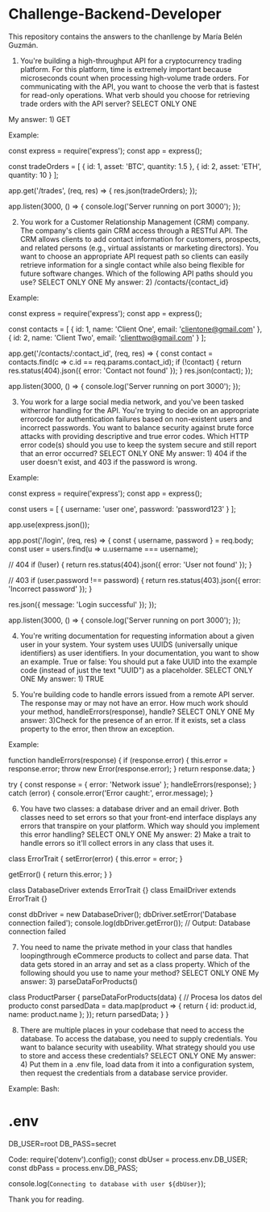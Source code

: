 # Challenge-Backend-Developer
This repository contains the answers to the chanllenge by María Belén Guzmán.

1. You're building a high-throughput API for a cryptocurrency trading platform. For this platform, time is extremely important because microseconds count when processing high-volume trade orders. For communicating with the API, you want to choose the verb that is fastest for read-only operations.
What verb should you choose for retrieving trade orders with the API server?
SELECT ONLY ONE

My answer: 1) GET

Example:

const express = require('express');
const app = express();


const tradeOrders = [
  { id: 1, asset: 'BTC', quantity: 1.5 },
  { id: 2, asset: 'ETH', quantity: 10 }
];


app.get('/trades', (req, res) => {
  res.json(tradeOrders);
});

app.listen(3000, () => {
  console.log('Server running on port 3000');
});


2. You work for a Customer Relationship Management (CRM) company. The
company's clients gain CRM access through a RESTful API. The CRM allows clients to add contact information for customers, prospects, and related persons (e.g., virtual assistants or marketing directors). You want to choose an
appropriate API request path so clients can easily retrieve information for a single contact while also being flexible for future software changes.
Which of the following API paths should you use?
SELECT ONLY ONE
My answer: 2) /contacts/{contact_id}

Example: 

const express = require('express');
const app = express();

const contacts = [
  { id: 1, name: 'Client One', email: 'clientone@gmail.com' },
  { id: 2, name: 'Client Two', email: 'clienttwo@gmail.com' }
];

app.get('/contacts/:contact_id', (req, res) => {
  const contact = contacts.find(c => c.id == req.params.contact_id);
  if (!contact) {
    return res.status(404).json({ error: 'Contact not found' });
  }
  res.json(contact);
});

app.listen(3000, () => {
  console.log('Server running on port 3000');
});


3. You work for a large social media network, and you've been tasked witherror handling for the API. You're trying to decide on an appropriate errorcode for authentication failures based on non-existent users and incorrect passwords. You want to balance security against brute force attacks with providing descriptive and true error codes.
Which HTTP error code(s) should you use to keep the system secure and still report that an error occurred?
SELECT ONLY ONE
My answer: 1) 404 if the user doesn't exist, and 403 if the password is wrong.

Example:

const express = require('express');
const app = express();


const users = [
  { username: 'user one', password: 'password123' }
];

app.use(express.json());

app.post('/login', (req, res) => {
  const { username, password } = req.body;
  const user = users.find(u => u.username === username);

  // 404 
  if (!user) {
    return res.status(404).json({ error: 'User not found' });
  }

  // 403 
  if (user.password !== password) {
    return res.status(403).json({ error: 'Incorrect password' });
  }

  res.json({ message: 'Login successful' });
});

app.listen(3000, () => {
  console.log('Server running on port 3000');
});

4. You're writing documentation for requesting information about a given user in your system. Your system uses UUIDS (universally unique identifiers) as user identifiers. In your documentation, you want to show an example.
True or false: You should put a fake UUID into the example code (instead of just the text "UUID") as a placeholder.
SELECT ONLY ONE
My answer:  1) TRUE


5. You're building code to handle errors issued from a remote API server. The
response may or may not have an error.
How much work should your method, handleErrors(response), handle?
SELECT ONLY ONE
My answer: 3)Check for the presence of an error. If it exists, set a class property to the error, then throw an exception.

 Example: 

function handleErrors(response) {
  if (response.error) {
    this.error = response.error;
    throw new Error(response.error);
  }
  return response.data;
}


try {
  const response = { error: 'Network issue' };
  handleErrors(response);
} catch (error) {
  console.error('Error caught:', error.message);
}



6. You have two classes: a database driver and an email driver. Both classes need to set errors so that your front-end interface displays any errors that transpire on your platform.
Which way should you implement this error handling?
SELECT ONLY ONE
My answer: 2) Make a trait to handle errors so it'll collect errors in any class that uses it.

class ErrorTrait {
  setError(error) {
    this.error = error;
  }

  getError() {
    return this.error;
  }
}

class DatabaseDriver extends ErrorTrait {}
class EmailDriver extends ErrorTrait {}

const dbDriver = new DatabaseDriver();
dbDriver.setError('Database connection failed');
console.log(dbDriver.getError()); // Output: Database connection failed



7. You need to name the private method in your class that handles loopingthrough
eCommerce products to collect and parse data. That data gets stored in an array and set as a class property.
Which of the following should you use to name your method?
SELECT ONLY ONE
My answer: 3) parseDataForProducts()

class ProductParser {
  parseDataForProducts(data) {
    // Procesa los datos del producto
    const parsedData = data.map(product => {
      return { id: product.id, name: product.name };
    });
    return parsedData;
  }
}



8. There are multiple places in your codebase that need to access the
database. To access the database, you need to supply credentials. You want to balance security with useability.
What strategy should you use to store and access these credentials? SELECT ONLY ONE
My answer: 4) Put them in a .env file, load data from it into a configuration system, then request the credentials from a database service provider.

Example:
Bash:
 # .env
DB_USER=root
DB_PASS=secret

Code:
require('dotenv').config();
const dbUser = process.env.DB_USER;
const dbPass = process.env.DB_PASS;

console.log(`Connecting to database with user ${dbUser}`);



Thank you for reading.
